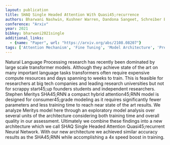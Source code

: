 ```yaml
---
layout: publication
title: SHAQ Single Headed Attention With Quasi45;recurrence
authors: Bharwani Nashwin, Kushner Warren, Dandona Sangeet, Schreiber Ben
conference: "Arxiv"
year: 2021
bibkey: bharwani2021single
additional_links:
  - {name: "Paper", url: "https://arxiv.org/abs/2108.08207"}
tags: ['Attention Mechanism', 'Fine Tuning', 'Model Architecture', 'Pretraining Methods', 'Training Techniques', 'Transformer']
---
```

Natural Language Processing research has recently been dominated by large scale transformer models. Although they achieve state of the art on many important language tasks transformers often require expensive compute resources and days spanning to weeks to train. This is feasible for researchers at big tech companies and leading research universities but not for scrappy start45;up founders students and independent researchers. Stephen Meritys SHA45;RNN a compact hybrid attention45;RNN model is designed for consumer45;grade modeling as it requires significantly fewer parameters and less training time to reach near state of the art results. We analyze Meritys model here through an exploratory model analysis over several units of the architecture considering both training time and overall quality in our assessment. Ultimately we combine these findings into a new architecture which we call SHAQ Single Headed Attention Quasi45;recurrent Neural Network. With our new architecture we achieved similar accuracy results as the SHA45;RNN while accomplishing a 4x speed boost in training.
